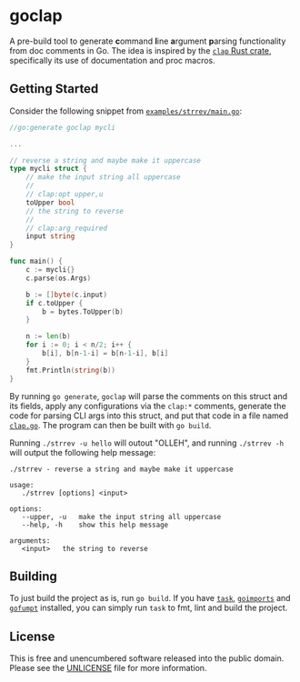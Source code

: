 # goclap

A pre-build tool to generate **c**ommand **l**ine **a**rgument **p**arsing
functionality from doc comments in Go. The idea is inspired by the [`clap` Rust
crate](https://github.com/clap-rs/clap), specifically its use of documentation and
proc macros.

## Getting Started

Consider the following snippet from [`examples/strrev/main.go`](./examples/strrev/main.go):

```go
//go:generate goclap mycli

...

// reverse a string and maybe make it uppercase
type mycli struct {
	// make the input string all uppercase
	//
	// clap:opt upper,u
	toUpper bool
	// the string to reverse
	//
	// clap:arg_required
	input string
}

func main() {
	c := mycli{}
	c.parse(os.Args)

	b := []byte(c.input)
	if c.toUpper {
		b = bytes.ToUpper(b)
	}

	n := len(b)
	for i := 0; i < n/2; i++ {
		b[i], b[n-1-i] = b[n-1-i], b[i]
	}
	fmt.Println(string(b))
}
```

By running `go generate`, `goclap` will parse the comments on this struct and its fields,
apply any configurations via the `clap:*` comments, generate the code for
parsing CLI args into this struct, and put that code in a file named
[`clap.go`](./examples/strrev/clap.go). The program can then be built with `go build`.

Running `./strrev -u hello` will outout "OLLEH", and running `./strrev -h` will
output the following help message:

```
./strrev - reverse a string and maybe make it uppercase

usage:
   ./strrev [options] <input>

options:
   --upper, -u   make the input string all uppercase
   --help, -h    show this help message

arguments:
   <input>   the string to reverse
```

## Building

To just build the project as is, run `go build`. If you have
[`task`](https://github.com/go-task/task),
[`goimports`](https://pkg.go.dev/golang.org/x/tools/cmd/goimports) and
[`gofumpt`](https://github.com/mvdan/gofumpt) installed, you can simply run `task` to fmt,
lint and build the project.

## License

This is free and unencumbered software released into the public domain. Please
see the [UNLICENSE](./UNLICENSE) file for more information.
